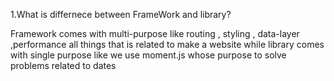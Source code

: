 1.What is differnece between FrameWork and library?

Framework comes with multi-purpose like routing , styling , data-layer ,performance all things that is related to make a website
while library comes with single purpose like we use moment.js whose purpose to solve problems related to dates


